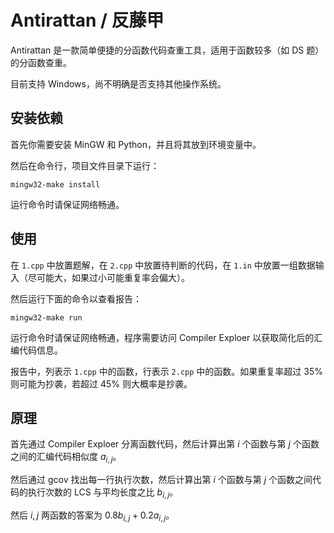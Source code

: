 # Antirattan / 反藤甲

Antirattan 是一款简单便捷的分函数代码查重工具，适用于函数较多（如 DS 题）的分函数查重。

目前支持 Windows，尚不明确是否支持其他操作系统。

## 安装依赖

首先你需要安装 MinGW 和 Python，并且将其放到环境变量中。

然后在命令行，项目文件目录下运行：

```
mingw32-make install
```

运行命令时请保证网络畅通。

## 使用

在 `1.cpp` 中放置题解，在 `2.cpp` 中放置待判断的代码，在 `1.in` 中放置一组数据输入（尽可能大，如果过小可能重复率会偏大）。

然后运行下面的命令以查看报告：

```
mingw32-make run
```

运行命令时请保证网络畅通，程序需要访问 Compiler Exploer 以获取简化后的汇编代码信息。

报告中，列表示 `1.cpp` 中的函数，行表示 `2.cpp` 中的函数。如果重复率超过 35% 则可能为抄袭，若超过 45% 则大概率是抄袭。

## 原理

首先通过 Compiler Exploer 分离函数代码，然后计算出第 $i$ 个函数与第 $j$ 个函数之间的汇编代码相似度 $a_{i,j}$。

然后通过 gcov 找出每一行执行次数，然后计算出第 $i$ 个函数与第 $j$ 个函数之间代码的执行次数的 LCS 与平均长度之比 $b_{i,j}$。

然后 $i,j$ 两函数的答案为 $0.8b_{i,j}+0.2a_{i,j}$。
